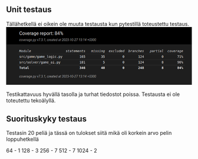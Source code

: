 ## Unit testaus

Tällähetkellä ei oikein ole muuta testausta kun pytestillä toteustettu testaus.
![Testikattavuus](https://github.com/Kappe01/2048_solver/blob/main/Dokumentaatio/Kuvat/coverage_final.png)

Testikattavuus hyvällä tasolla ja turhat tiedostot poissa. Testausta ei ole toteutettu tekoälyllä.

## Suorituskyky testaus 

Testasin 20 peliä ja tässä on tulokset siitä mikä oli korkein arvo pelin loppuhetkellä

64 - 1
128 - 3
256 - 7
512 - 7
1024 - 2